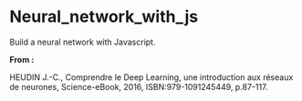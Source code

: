 # Neural_network_with_js
Build a neural network with Javascript.

**From :** 

HEUDIN J.-C., Comprendre le Deep Learning, une introduction aux réseaux de neurones, Science-eBook, 2016, ISBN:979-1091245449, p.87-117. 
